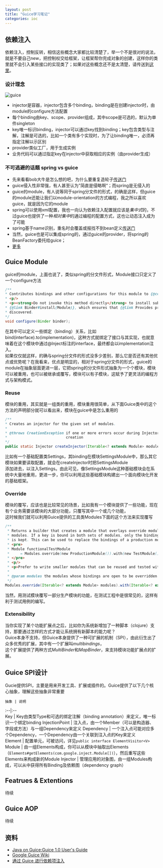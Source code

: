 ```yaml
---
layout: post
title: "Guice学习笔记"
categories: ioc
---
```

## 依赖注入
  依赖注入，控制反转，相信这些概念大家都比较清楚了，举一个不是很对的说法，就是不要自己new，把控制权交给框架，让框架帮你完成对象的创建，这样你的类里就不会引入某些接口的实现类了；如果对这些概念还不是太清楚，请传送到[这里](http://martinfowler.com/articles/injection.html)。
### 设计理念
![guice](http://regulusun.github.io/images/guice.png)  

+ injector是容器，injector包含多个binding，binding是在创建injector时，由module的configure方法配置
+ 每个binding由key、scope、provider组成，其中scope是可选的，默认为单件singleton
+ key唯一标识binding，injector可以通过key找到binding；key包含类型与注解，注解是可选的，比如一个类有多个实现时，为了让binding唯一，必须再指定注解以示区别
+ provider类似工厂，用于生成实例
+ 业务代码可以通过指定key在injector中获取相应的实例（由provider生成）

### 不可逃避的话题 spring vs guice
+ 先来看看bob大牛是怎么想的吧，为什么要重复造轮子[传送门](http://blog.crazybob.org/2007/10/guice-interview-on-tss.html)
+ guice侵入性非常强，有人甚至认为”简直是侵略啊“；而spring是无侵入的
+ guice的module，有人说等同于spring分文件的形式，的确是这样，但guice的module还能让我们以module-orientation的方式编程，我之所以喜欢guice，就是因为它的module
+ spring可以使用xml配置，我也一向认为依赖注入配置就应该是*集中式*的，不过guice也提供了一种*相对集中*的通过编程的配置方式，这也让动态注入成为了可能
+ spring基于name识别，重名时会覆盖或报找不到bean定义[传送门](http://www.javacodegeeks.com/2012/06/spring-vs-guice-one-critical-difference.html)
+ 当然，guice也是可以集成spring的，通过guice的provider，将spring的BeanFactory委托给guice；
+ [更多](http://blog.csdn.net/derekjiang/article/details/7213829)

## Guice Module
  guice的module，上面也说了，类似spring的分文件形式，Module接口只定义了一个configure方法    
  
```java
/**
* Contributes bindings and other configurations for this module to {@code binder}.
* <p/>
* <p><strong>Do not invoke this method directly</strong> to install submodules. Instead use
* {@link Binder#install(Module)}, which ensures that {@link Provides provider methods} are
* discovered.
*/
void configure(Binder binder);
```  

  在其中可以定义一些绑定（binding）关系，比如bind(interface).to(implementation)，这种方式就绑定了接口与其实现，也就意味着在这个模块中通过@Inject标注的interface，最终都会以implementation注入。  
  如果仅仅就这样，的确与spring分文件的形式没多少差别，那么它是否还有其他优点或优势呢？在我看来，优点是明显的，相对于spring分文件的形式，guice的module在抽象层面更进一层，它把spring的分文件形式抽象为一个个模块，模块可以被重用，也可以被继承或覆写，模块可以有子模块，这赋予了更灵活的编程方式与架构模式。

### Reuse
  模块的重用，其实就是一组类的重用，模块重用很简单，从下面Guice类中的这个方法的声明部分就可以看出来，模块在guice中是怎么重用的  
  
```java
/**
* Creates an injector for the given set of modules.
*
* @throws CreationException if one or more errors occur during Injector
*                           creation
*/
public static Injector createInjector(Iterable<? extends Module> modules);
```   

  比如有一个基础配置类Settings，其binding在模块SettingsModule中，那么其它模块如果要读取配置，就会在createInjector时把SettingsModule  
  添加进去，以注入Settings。由此可见，像SettingsModule这种基础模块会在系统中大量地重用，更进一步，你可以利用这些基础模块构建出一个面向模块化开发的基础框架。

### Override
  模块的覆写，应该也是比较常见的场景，比如我有一个模块提供了一些功能，现在有个业务需要该模块的大部分功能，只覆写其中一个或几个功能，  
  这时候我们就可以利用Guice提供的工具类Modules下面的这个方法来实现覆写 
  
```java
/**
 * Returns a builder that creates a module that overlays override modules over the given
 * modules. If a key is bound in both sets of modules, only the binding from the override modules
 * is kept. This can be used to replace the bindings of a production module with test bindings:
 * <pre>
 * Module functionalTestModule
 *     = Modules.override(new ProductionModule()).with(new TestModule());
 * </pre>
 * <p/>
 * <p>Prefer to write smaller modules that can be reused and tested without overrides.
 *
 * @param modules the modules whose bindings are open to be overridden
 */
Modules.override(Iterable<? extends Module> modules).with(Iterable<? extends Module> overrides)
```  

 当然，用测试模块覆写一部分生产模块的功能，在测试工程中是很常见的，这样有利于测试用例的编写。

### Extensibility
  当你实现了某个功能扩展点之后，比如你为系统新增加了一种脚本（clojure）支持，那要通过怎样的方式才能让系统拥有新脚本的能力呢？  
  Guice本身不支持，但Guice本身提供了一种可扩展的机制（SPI），由此衍生出了众多优秀的扩展，其中有一个扩展叫*multibindings*，  
  这个扩展提供了两种方式*MultiBinder*和*MapBinder*，来支持模块功能扩展点的扩展。

## Guice SPI设计
  Gucie提供SPI，主要是用来开发工具、扩展或插件的。Guice提供了以下几个核心抽象，理解这些抽象非常重要  
  
    抽象 | 说明
  :--|:--  
  Key | Key由类型Type和可选的绑定注解（binding annotation）来定义，唯一标识一个绑定binding 
  InjectionPoint | 注入点，由一个Member（可以是构造器、字段或方法）与一组Dependency来定义
  Dependency | 一个注入点可能对应多个Dependency，一个Dependency由一个关联到注入点的Key来定义  
  Element | 配置单元，可被访问，详见`public interface ElementVisitor<V>` 
  Module | 由一组Elements构成，你可以从模块中抽取出Elements（`Elements#getElements(com.google.inject.Module[])`），然后重写这些Elements来构成新的Module 
  Injector | 管理应用的对象图，由一组Modules构成，可以从中获得所有Binding及依赖图（dependency graph）

## Featrues & Extentions
  待续
  
## Guice AOP 
  待续

## 资料
+ [Java on Guice:Guice 1.0 User's Guide](http://malsup.com/jquery/media/guice.pdf)
+ [Google Guice Wiki](https://github.com/google/guice/wiki/GettingStarted)
+ [通过 Guice 进行依赖项注入](http://www.ibm.com/developerworks/cn/java/j-guice.html)
